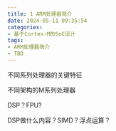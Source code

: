 ```yaml
---
title: 1 ARM处理器简介
date: 2024-05-11 09:35:54
categories:
- 基于Cortex-M的SoC设计
tags:
- ARM处理器简介
- TBD
---
```






不同系列处理器的关键特征



不同架构的M系列处理器



DSP？FPU?

DSP做什么内容？SIMD？浮点运算？

